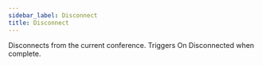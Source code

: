 ```yaml
---
sidebar_label: Disconnect
title: Disconnect
---
```

Disconnects from the current conference. Triggers On Disconnected when complete.